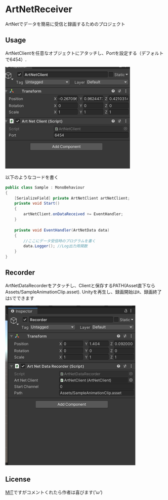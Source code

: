# ArtNetReceiver
ArtNetでデータを簡易に受信と録画するためのプロジェクト

## Usage

ArtNetClientを任意なオブジェクトにアタッチし、Portを設定する（デフォルトで6454）.

![image-0](.\img0.png)

以下のようなコードを書く

```C# : データ受信のサンプルコード
public class Sample : MonoBehaviour
{
    [SerializeField] private ArtNetClient artNetClient;
    private void Start()
    {
        artNetClient.onDataReceived += EventHandler;
    }

    private void EventHandler(ArtNetData data)
    {
        //ここにデータ受信時のプログラムを書く
        data.Logger(); //Log出力用関数 
    }
}
```

## Recorder

ArtNetDataRecorderをアタッチし、Clientと保存するPATH(Asset直下ならAssets/SampleAnimationClip.asset). Unityを再生し、録画開始は`R`、録画終了は`S`でできます

![image-1](.\img1.png)

License
-------

[MIT](LICENSE.md)ですがコメントくれたら作者は喜びます(*'ω'*)
